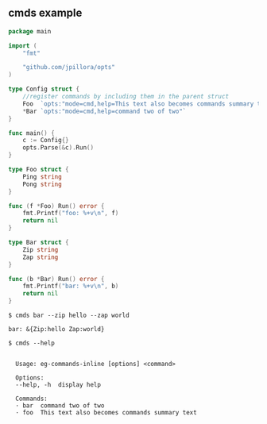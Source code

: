 ## cmds example

<!--tmpl,code=go:cat main.go -->
``` go 
package main

import (
	"fmt"

	"github.com/jpillora/opts"
)

type Config struct {
	//register commands by including them in the parent struct
	Foo  `opts:"mode=cmd,help=This text also becomes commands summary text"`
	*Bar `opts:"mode=cmd,help=command two of two"`
}

func main() {
	c := Config{}
	opts.Parse(&c).Run()
}

type Foo struct {
	Ping string
	Pong string
}

func (f *Foo) Run() error {
	fmt.Printf("foo: %+v\n", f)
	return nil
}

type Bar struct {
	Zip string
	Zap string
}

func (b *Bar) Run() error {
	fmt.Printf("bar: %+v\n", b)
	return nil
}
```
<!--/tmpl-->

```
$ cmds bar --zip hello --zap world
```

<!--tmpl,code=plain:go run main.go bar --zip hello --zap world -->
``` plain 
bar: &{Zip:hello Zap:world}
```
<!--/tmpl-->

```
$ cmds --help
```

<!--tmpl,code=plain:go build -o eg-commands-inline && ./eg-commands-inline --help ; rm eg-commands-inline -->
``` plain 

  Usage: eg-commands-inline [options] <command>

  Options:
  --help, -h  display help

  Commands:
  · bar  command two of two
  · foo  This text also becomes commands summary text

```
<!--/tmpl-->
